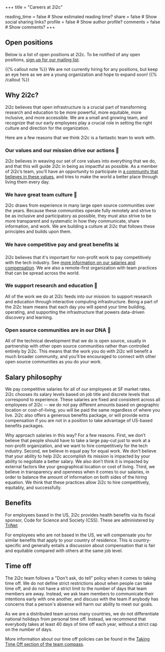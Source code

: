 +++
title = "Careers at 2i2c"

reading_time = false  # Show estimated reading time?
share = false  # Show social sharing links?
profile = false  # Show author profile?
comments = false  # Show comments?
+++

## Open positions

Below is a list of open positions at 2i2c. To be notified of any open positions, [sign up for our mailing list](/#contact).

{{% callout note %}}
We are not currently hiring for any positions, but keep an eye here as we are a young organization and hope to expand soon!
{{% /callout %}}


<!-- NOTE: This job is no longer active, but leaving the code here for when we post a new job -->
<!-- <div class="card-group job-cards">
    <div class="card col-6 p-0">
        <div class="card-body text-left p-4 mb-0">
        <h5 class="card-title mb-3 mt-0">Open Source Infrastructure Engineer: Pangeo Project</h5>
            <ul>
                <li>Dev-ops and infrastructure work</li>
                <li>Open source data workflows, pipelines, and environments</li>
                <li>Focus on <a href="https://pangeo.io">Pangeo community</a> and geospatial analytics</li>
            </ul>
            <p class="extra-info">Salary: $110,000 - 130,000<br />Fully remote</p>
        </div>
        <div class="card-footer text-center">
            <button type="button" class="btn btn-primary"><a href="/job/osie-pangeo" class="card-link text-white">Details and Apply</a></button>
        </div>
    </div>
</div> -->

## Why 2i2c?

2i2c believes that open infrastructure is a crucial part of transforming research and education to be more powerful, more equitable, more inclusive, and more accessible. We are a small and growing team, and recognize that our early employees play a crucial role in setting the right culture and direction for the organization.

Here are a few reasons that we think 2i2c is a fantastic team to work with.

### Our values and our mission drive our actions 🧭

2i2c believes in weaving our set of core values into everything that we do, and that this will guide 2i2c in being as impactful as possible. As a member of 2i2c’s team, you’ll have an opportunity to participate in [a community that believes in these values](/about), and tries to make the world a better place through living them every day.

### We have great team culture 🙌

2i2c draws from experience in many large open source communities over the years. Because these communities operate fully remotely and strive to be as inclusive and participatory as possible, they must also strive to be more transparent and systematic in how they communicate, share information, and work. We are building a culture at 2i2c that follows these principles and builds upon them.

### We have competitive pay and great benefits 📊

2i2c believes that it's important for non-profit work to pay competitively with the tech industry. See [more information on our salaries and compensation](#salaries-and-benefits). We are also a remote-first organization with team practices that can be spread across the world.

### We support research and education 🔬

All of the work we do at 2i2c feeds into our mission: to support research and education through interactive computing infrastructure. Being a part of the 2i2c team means that each day you will spend your time building, operating, and supporting the infrastructure that powers data-driven discovery and learning.

### Open source communities are in our DNA 🤝

All of the technical development that we do is open source, usually in partnership with other open source communities rather than controlled entirely by 2i2c. This means that the work you do with 2i2c will benefit a much broader community, and you’ll be encouraged to connect with other open source communities as you do your work.

## Salary philosophy

We pay competitive salaries for all of our employees at SF market rates. 2i2c chooses its salary levels based on job title and discrete levels that correspond to experience. These salaries are fixed and consistent across all employees of 2i2c -- we do not pay different amounts based on geographic location or cost-of-living, you will be paid the same regardless of where you live. 2i2c also offers a generous benefits package, or will provide extra compensation if you are not in a position to take advantage of US-based benefits packages.

Why approach salaries in this way? For a few reasons. First, we don’t believe that people should have to take a large pay-cut just to work at a non-profit organization, and we want to hire competitively for the tech industry. Second, we believe in equal pay for equal work. We don’t believe that your ability to help 2i2c accomplish its mission is impacted by your ability to negotiate a better salary. We also don’t think it is impacted by external factors like your geographical location or cost of living. Third, we believe in transparency and openness when it comes to our salaries, in order to balance the amount of information on both sides of the hiring equation. We think that these practices allow 2i2c to hire competitively, equitably, and successfully.

## Benefits

For employees based in the US, 2i2c provides health benefits via its fiscal sponsor, Code for Science and Society (CSS).
These are administered by [TriNet](https://www.trinet.com)

For employees who are not based in the US, we will compensate you for similar benefits that apply to your country of residence. This is country-specific and generally entails a discussion about compensation that is fair and equitable compared with others at the same job level.

## Time off

The 2i2c team follows a "Don't ask, do tell" policy when it comes to taking time off.
We do not define strict restrictions about when people can take time off, and do not have a strict limit to the number of days that team members are away.
Instead, we ask team members to communicate their intentions early with one another, and discuss with the team if anybody has concerns that a person's absense will harm our ability to meet our goals.

As we are a distributed team across many countries, we do not differentiate national holidays from personal time off.
Instead, we recommend that everybody takes at least 40 days of time off each year, without a strict cap on the number of days.

More information about our time off policies can be found in the [Taking Time Off section of the team compass](https://team-compass.2i2c.org/en/latest/hr/time-off.html).
